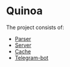 # Quinoa

The project consists of:<br>
+ [Parser](https://github.com/s-vvardenfell/QuinoaParser)
+ [Server](https://github.com/s-vvardenfell/QuinoaServer)
+ [Cache](https://github.com/s-vvardenfell/QuinoaCache)
+ [Telegram-bot](https://github.com/s-vvardenfell/QuinoaTgBot)
